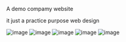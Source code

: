 A demo  compamy website



it just  a practice purpose web design


![image](https://github.com/viveknavi/demo-company-web-page/assets/82384249/55300716-89fa-4e46-846e-6712883c3ed3)
![image](https://github.com/viveknavi/demo-company-web-page/assets/82384249/5a7e4511-b9b0-4155-a5f4-41bf0279d580)
![image](https://github.com/viveknavi/demo-company-web-page/assets/82384249/b38c22c2-353d-48a6-95fe-6ecacf9979a7)
![image](https://github.com/viveknavi/demo-company-web-page/assets/82384249/9a84326a-23f0-4062-90a3-4e610066c8db)
![image](https://github.com/viveknavi/demo-company-web-page/assets/82384249/a60bd90f-0e45-4663-bc02-415dd272a830)
